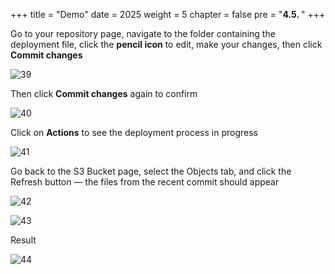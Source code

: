 +++
title = "Demo"
date = 2025
weight = 5
chapter = false
pre = "<b>4.5. </b>"
+++

Go to your repository page, navigate to the folder containing the deployment file, click the **pencil icon** to edit, make your changes, then click **Commit changes**

![39](../../images/2/39.png)

Then click **Commit changes** again to confirm

![40](../../images/2/40.png)

Click on **Actions** to see the deployment process in progress

![41](../../images/2/41.png)

Go back to the S3 Bucket page, select the Objects tab, and click the Refresh button — the files from the recent commit should appear

![42](../../images/2/42.png)

![43](../../images/2/43.png)

Result

![44](../../images/2/44.png)



